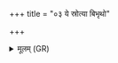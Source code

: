 +++
title = "०३ ये स्रोत्या बिभृथो"

+++
<details><summary>मूलम् (GR)</summary>

ये स्रोत्या बिभृथो ये मनुष्यान् +++(Bhatt. manuṣyāṃ)+++  
ये अमृतं बिभृथो ये हवींषि ।  
द्यावापृथिवी भवतं मे स्योने  
ते नो मुञ्चतम् अंहसः ॥
</details>